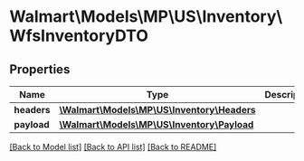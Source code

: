 # Walmart\Models\MP\US\Inventory\WfsInventoryDTO

## Properties

Name | Type | Description | Notes
------------ | ------------- | ------------- | -------------
**headers** | [**\Walmart\Models\MP\US\Inventory\Headers**](Headers.md) |  | [optional]
**payload** | [**\Walmart\Models\MP\US\Inventory\Payload**](Payload.md) |  | [optional]


[[Back to Model list]](./) [[Back to API list]](../../../../../README.md#supported-apis) [[Back to README]](../../../../../README.md)
